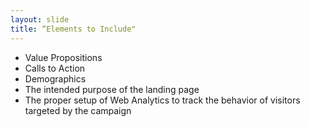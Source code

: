 ```yaml
---
layout: slide
title: “Elements to Include"
---
```

  * Value Propositions
  * Calls to Action
  * Demographics
  * The intended purpose of the landing page
  * The proper setup of Web Analytics to track the behavior of visitors targeted by the campaign
